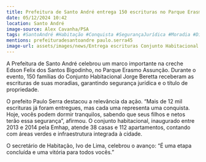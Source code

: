 ```yaml
---
title: Prefeitura de Santo André entrega 150 escrituras no Parque Erasmo Assunção
date: 05/12/2024 10:42
location: Santo André
image-source: Alex Cavanha/PSA
tags: #SantoAndré #Habitação #Conquista #SegurançaJurídica #Moradia #Direitos #Família #CidadeLinda #Inclusão #Futuro #abc360noticias
mentions: prefeituradesantoandre paulo.serra45
image-url: assets/images/news/Entrega escrituras Conjunto Habitacional Jorge Beretta - Foto - Alex Cavanha_PSA (31).jpeg
---
```


A Prefeitura de Santo André celebrou um marco importante na creche Edson Felix dos Santos Bigodinho, no Parque Erasmo Assunção. Durante o evento, 150 famílias do Conjunto Habitacional Jorge Beretta receberam as escrituras de suas moradias, garantindo segurança jurídica e o título de propriedade.

O prefeito Paulo Serra destacou a relevância da ação. “Mais de 12 mil escrituras já foram entregues, mas cada uma representa uma conquista. Hoje, vocês podem dormir tranquilos, sabendo que seus filhos e netos terão essa segurança”, afirmou. O conjunto habitacional, inaugurado entre 2013 e 2014 pela Emhap, atende 38 casas e 112 apartamentos, contando com áreas verdes e infraestrutura integrada à cidade.

O secretário de Habitação, Ivo de Lima, celebrou o avanço: “É uma etapa concluída e uma vitória para todos vocês.”